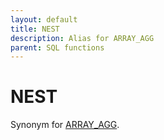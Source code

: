 ```yaml
---
layout: default
title: NEST
description: Alias for ARRAY_AGG
parent: SQL functions
---
```


# NEST

Synonym for [ARRAY_AGG](array_agg.md).

